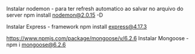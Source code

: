 Instalar nodemon - para ter refresh automatico ao salvar no arquivo do server
    npm install nodemon@2.0.15 -D

Instalar Express - framework
    npm install express@4.17.3

https://www.npmjs.com/package/mongoose/v/6.2.6
Instalar Mongoose - 
    npm i mongoose@6.2.6